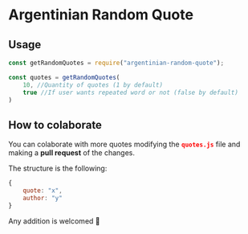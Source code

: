 # Argentinian Random Quote

## Usage

```js
const getRandomQuotes = require("argentinian-random-quote");

const quotes = getRandomQuotes(
    10, //Quantity of quotes (1 by default)
    true //If user wants repeated word or not (false by default) 
)
```

## How to colaborate

You can colaborate with more quotes modifying the  **<span style="color: red">`quotes.js`</span>** file and making a **pull request** of the changes.

The structure is the following:

<!-- ```js
{
    quote: "You've met with a terrible fate, haven't you?",
    author: "Happy Mask Seller"
}
``` -->

```js
{
    quote: "x",
    author: "y"
}
```

Any addition is welcomed 🙌 